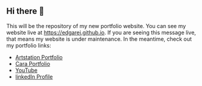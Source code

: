 ## Hi there 👋

This will be the repository of my new portfolio website. You can see my website live at https://edgarej.github.io. If you are seeing this message live, that means my website is under maintenance. In the meantime, check out my portfolio links:

- [Artstation Portfolio](https://www.artstation.com/edgarej)
- [Cara Portfolio](https://cara.app/edgarej)
- [YouTube](https://www.youtube.com/@edgarej)
- [linkedIn Profile](https://www.linkedin.com/in/edgarej/)

<!--
**edgarej/edgarej** is a ✨ _special_ ✨ repository because its `README.md` (this file) appears on your GitHub profile.

Here are some ideas to get you started:

- 🔭 I’m currently working on ...
- 🌱 I’m currently learning ...
- 👯 I’m looking to collaborate on ...
- 🤔 I’m looking for help with ...
- 💬 Ask me about ...
- 📫 How to reach me: ...
- 😄 Pronouns: ...
- ⚡ Fun fact: ...
-->
